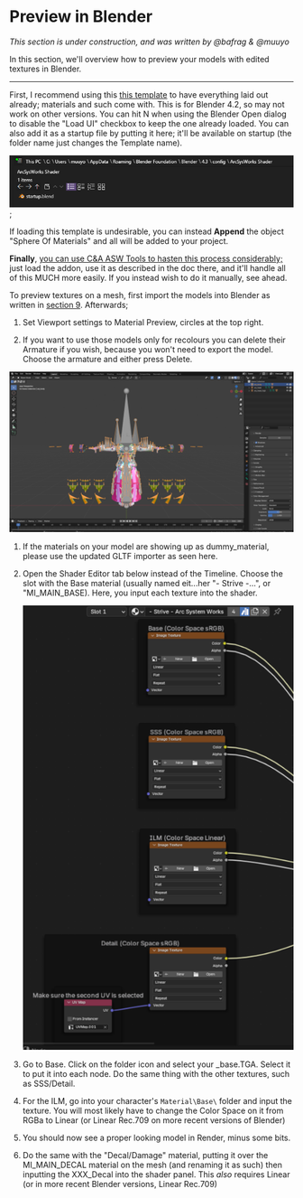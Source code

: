 # Preview in Blender
*This section is under construction, and was written by @bafrag & @muuyo*

In this section, we'll overview how to preview your models with edited textures in Blender.
<hr>

First, I recommend using this [this template](startup.blend) to have everything laid out already; materials and such come with. This is for Blender 4.2, so may not work on other versions. You can hit N when using the Blender Open dialog to disable the "Load UI" checkbox to keep the one already loaded. You can also add it as a startup file by putting it here; it'll be available on startup (the folder name just changes the Template name).

![](image.png); 

If loading this template is undesirable, you can instead **Append** the object "Sphere Of Materials" and all will be added to your project.

**Finally**, [you can use C&A ASW Tools to hasten this process considerably;](../tools/blender.md#asw-modding-tools) just load the addon, use it as described in the doc there, and it'll handle all of this MUCH more easily. If you instead wish to do it manually, see ahead.

To preview textures on a mesh, first import the models into Blender as written in [section 9](modding-mesh/mesh-importing.md).
Afterwards;
   
1. Set Viewport settings to Material Preview, circles at the top right.
   
2. If you want to use those models only for recolours you can delete their Armature if you wish, because you won't need to export the model. Choose the armature and either press Delete. 

<div align="center"><img src="images/Just-installed-model.png"></div>

1.  If the materials on your model are showing up as dummy_material, please use the updated GLTF importer as seen here.

2.  Open the Shader Editor tab below instead of the Timeline. Choose the slot with the Base material (usually named eit...her "- Strive -...", or "MI_MAIN_BASE). Here, you input each texture into the shader. <div align="center"><img src="images/Shader-Not-Setted-Up.png"></div>

3.  Go to Base. Click on the folder icon and select your _base.TGA. Select it to put it into each node. Do the same thing with the other textures, such as SSS/Detail.

4.  For the ILM, go into your character's `Material\Base\` folder and input the texture. You will most likely have to change the Color Space on it from RGBa to Linear (or Linear Rec.709 on more recent versions of Blender)

5.   You should now see a proper looking model in Render, minus some bits.

6.  Do the same with the "Decal/Damage" material, putting it over the MI_MAIN_DECAL material on the mesh (and renaming it as such) then inputting the XXX_Decal into the shader panel. This *also* requires Linear (or in more recent Blender versions, Linear Rec.709)